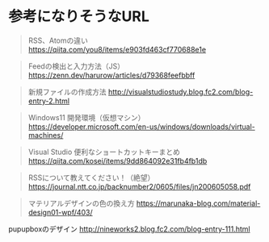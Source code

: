﻿# 参考になりそうなURL

> RSS、Atomの違い
> https://qiita.com/you8/items/e903fd463cf770688e1e

>Feedの検出と入力方法（JS）
>https://zenn.dev/harurow/articles/d79368feefbbff

> 新規ファイルの作成方法
> http://visualstudiostudy.blog.fc2.com/blog-entry-2.html

> Windows11 開発環境（仮想マシン）
> https://developer.microsoft.com/en-us/windows/downloads/virtual-machines/

> Visual Studio 便利なショートカットキーまとめ
> https://qiita.com/kosei/items/9dd864092e31fb4fb1db

> RSSについて教えてください！（絶望）
> https://journal.ntt.co.jp/backnumber2/0605/files/jn200605058.pdf

>マテリアルデザインの色の換え方
>https://marunaka-blog.com/material-design01-wpf/403/

pupupboxのデザイン
http://nineworks2.blog.fc2.com/blog-entry-111.html